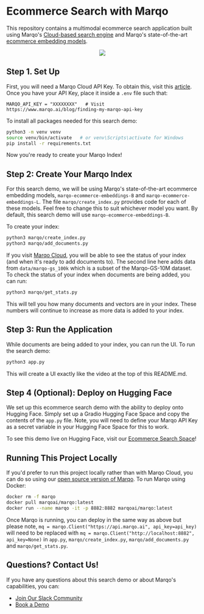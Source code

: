 # Ecommerce Search with Marqo

This repository contains a multimodal ecommerce search application built using Marqo's [Cloud-based search engine](https://www.marqo.ai/cloud?utm_source=github&utm_medium=organic&utm_campaign=marqo-ai&utm_term=2024-11-07-04-36-utc) and Marqo's state-of-the-art [ecommerce embedding models](https://huggingface.co/collections/Marqo/marqo-ecommerce-embeddings-66f611b9bb9d035a8d164fbb).

<p align="center">
  <img src="assets/ecommerce-demo.gif"/>
</p>

## Step 1. Set Up
First, you will need a Marqo Cloud API Key. To obtain this, visit this [article](https://www.marqo.ai/blog/finding-my-marqo-api-key).
Once you have your API Key, place it inside a `.env` file such that:
```env
MARQO_API_KEY = "XXXXXXXX"   # Visit https://www.marqo.ai/blog/finding-my-marqo-api-key 
```

To install all packages needed for this search demo:
```bash
python3 -m venv venv
source venv/bin/activate   # or venv\Scripts\activate for Windows
pip install -r requirements.txt
```

Now you're ready to create your Marqo Index!

## Step 2: Create Your Marqo Index
For this search demo, we will be using Marqo's state-of-the-art ecommerce embedding models, `marqo-ecommerce-embeddings-B` and `marqo-ecommerce-embeddings-L`. The file `marqo/create_index.py` provides code for each of these models. Feel free to change this to suit whichever model you want. By default, this search demo will use `marqo-ecommerce-embeddings-B`.

To create your index:
```bash
python3 marqo/create_index.py
python3 marqo/add_documents.py
```

If you visit [Marqo Cloud](https://cloud.marqo.ai/indexes/), you will be able to see the status of your index (and when it's ready to add documents to). The second line here adds data from `data/marqo-gs_100k` which is a subset of the Marqo-GS-10M dataset. To check the status of your index when documents are being added, you can run:
```bash
python3 marqo/get_stats.py
```
This will tell you how many documents and vectors are in your index. These numbers will continue to increase as more data is added to your index. 

## Step 3: Run the Application
While documents are being added to your index, you can run the UI. To run the search demo:
```bash
python3 app.py
```
This will create a UI exactly like the video at the top of this README.md. 

## Step 4 (Optional): Deploy on Hugging Face
We set up this ecommerce search demo with the ability to deploy onto Hugging Face. Simply set up a Gradio Hugging Face Space and copy the contents of the `app.py` file. Note, you will need to define your Marqo API Key as a secret variable in your Hugging Face Space for this to work. 

To see this demo live on Hugging Face, visit our [Ecommerce Search Space](https://huggingface.co/spaces/Marqo/Ecommerce-Search)!

## Running This Project Locally
If you'd prefer to run this project locally rather than with Marqo Cloud, you can do so using our [open source version of Marqo](https://github.com/marqo-ai). To run Marqo using Docker:
```bash
docker rm -f marqo
docker pull marqoai/marqo:latest
docker run --name marqo -it -p 8882:8882 marqoai/marqo:latest
```
Once Marqo is running, you can deploy in the same way as above but please note, `mq = marqo.Client("https://api.marqo.ai", api_key=api_key)` will need to be replaced with `mq = marqo.Client("http://localhost:8882", api_key=None)` in `app.py`, `marqo/create_index.py`, `marqo/add_documents.py` and `marqo/get_stats.py`. 

## Questions? Contact Us!
If you have any questions about this search demo or about Marqo's capabilities, you can:
* [Join Our Slack Community](https://join.slack.com/t/marqo-community/shared_invite/zt-2ry33y71j-H0WUeQvFaVlKuuZwl38BeA)
* [Book a Demo](https://www.marqo.ai/book-demo?utm_source=github&utm_medium=organic&utm_campaign=marqo-ai&utm_term=2024-11-07-04-36-utc)
